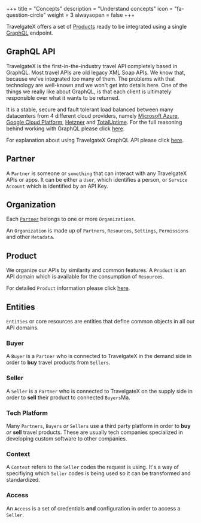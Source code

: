 +++
title = "Concepts"
description = "Understand concepts"
icon = "fa-question-circle" 
weight = 3
alwaysopen = false
+++

TravelgateX offers a set of [Products](/products) ready to be integrated using a single [GraphQL](/graphql-api/) endpoint.

## GraphQL API
TravelgateX is the first-in-the-industry travel API completely based in GraphQL. Most travel APIs are old legacy XML Soap APIs. We know that, because we've integrated too many of them. The problems with that technology are well-known and we won't get into details here. One of the things we really like about GraphQL, is that each client is ultimately responsible over what it wants to be returned. 

It is a stable, secure and fault tolerant load balanced between many datacenters from 4 different cloud providers, namely [Microsoft Azure](https://azure.microsoft.com/), [Google Cloud Platform](https://cloud.google.com/), [Hetzner](https://www.hetzner.de/) and [TotalUptime](http://totaluptime.com/).
For the full reasoning behind working with GraphQL please click [here](/learning-graphql/overview/#graphql-at-travelgatex).

For explanation about using TravelgateX GraphQL API please click [here](/getting-started/api/).

## Partner

A `Partner` is someone or `something` that can interact with any TravelgateX APIs or apps. It can be either a `User`, which identifies a person, or `Service Account` which is identified by an API Key.

## Organization

Each [`Partner`](#Partner) belongs to one or more `Organizations`. 

An `Organization` is made up of `Partners`, `Resources`, `Settings`, `Permissions` and other `Metadata`.

## Product
We organize our APIs by similarity and common features. A `Product` is an API domain which is available for the consumption of `Resources`. 

For detailed `Product` information please click [here](/products).

## Entities
`Entities` or core resources are entities that define common objects in all our API domains.

### Buyer
  
A `Buyer` is a `Partner` who is connected to TravelgateX in the demand side in order to **buy** travel products from `Sellers`.

### Seller
  
A `Seller` is a `Partner` who is connected to TravelgateX on the supply side in order to **sell** their product to connected `Buyers`Ma.

### Tech Platform
  
Many `Partners`, `Buyers` _or_ `Sellers` use a third party platform in order to **buy** _or_ **sell** travel products. These are usually tech companies specialized in developing custom software to other companies.

### Context
  
A `Context` refers to the `Seller` codes the request is using. It's a way of specifiying which `Seller` codes is being used so it can be transformed and standardized.

### Access

An `Access` is a set of credentials **and** configuration in order to access a `Seller`.












